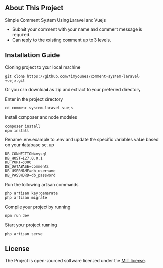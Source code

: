 ## About This Project

Simple Comment System Using Laravel and Vuejs

- Submit your comment with your name and comment message is required.
- Can reply to the existing comment up to 3 levels.

## Installation Guide

Cloning project to your local machine
```
git clone https://github.com/timyounes/comment-system-laravel-vuejs.git
```
Or you can download as zip and extract to your preferred directory

Enter in the project directory
```
cd comment-system-laravel-vuejs
```

Install composer and node modules
```
composer install
npm install
```
Rename .env.example to .env and update the specific variables value based on your database set up
```
DB_CONNECTION=mysql
DB_HOST=127.0.0.1
DB_PORT=3306
DB_DATABASE=comments
DB_USERNAME=db_username
DB_PASSWORD=db_password
```

Run the following artisan commands
```
php artisan key:generate
php artisan migrate
```

Compile your project by running
```
npm run dev
```

Start your project running
```
php artisan serve
```
## License

The Project is open-sourced software licensed under the [MIT license](https://opensource.org/licenses/MIT).
